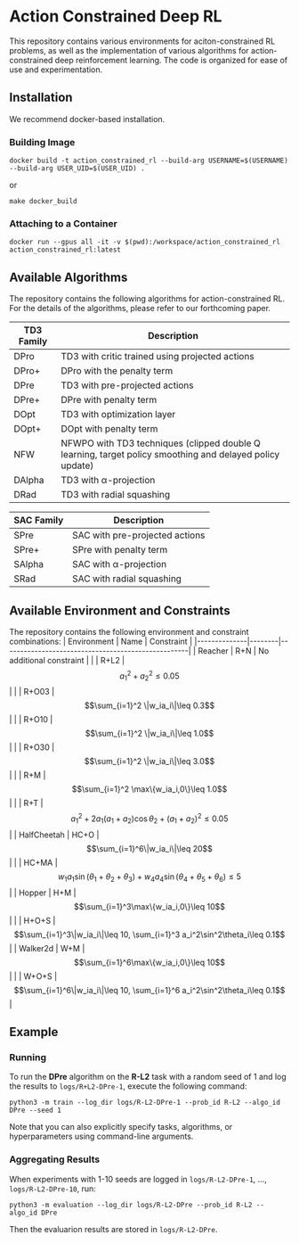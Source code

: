 # Action Constrained Deep RL
This repository contains various environments for aciton-constrained RL problems, as well as the implementation of various algorithms for action-constrained deep reinforcement learning. The code is organized for ease of use and experimentation.

## Installation
We recommend docker-based installation.

### Building Image
```
docker build -t action_constrained_rl --build-arg USERNAME=$(USERNAME) --build-arg USER_UID=$(USER_UID) .
```

or 

```
make docker_build
```

### Attaching to a Container

```
docker run --gpus all -it -v $(pwd):/workspace/action_constrained_rl action_constrained_rl:latest
```

## Available Algorithms
The repository contains the following algorithms for action-constrained RL. For the details of the algorithms, please refer to our forthcoming paper.

| TD3 Family | Description |
|------------|-------------|
| DPro       | TD3 with critic trained using projected actions |
| DPro+      | DPro with the penalty term |
| DPre       | TD3 with pre-projected actions |
| DPre+      | DPre with penalty term |
| DOpt       | TD3 with optimization layer |
| DOpt+      | DOpt with penalty term |
| NFW        | NFWPO with TD3 techniques (clipped double Q learning, target policy smoothing and delayed policy update) |
| DAlpha     | TD3 with α-projection |
| DRad       | TD3 with radial squashing |

| SAC Family | Description |
|------------|-------------|
| SPre       | SAC with pre-projected actions |
| SPre+      | SPre with penalty term |
| SAlpha     | SAC with α-projection |
| SRad       | SAC with radial squashing |

## Available Environment and Constraints
The repository contains the following environment and constraint combinations:
| Environment  | Name   | Constraint                                         |
|--------------|--------|----------------------------------------------------|
| Reacher      | R+N    | No additional constraint                           |
|              | R+L2   | $$a_1^2+a_2^2\leq 0.05$$                              |
|              | R+O03  | $$\sum_{i=1}^2 \|w_ia_i\|\leq 0.3$$                   |
|              | R+O10  | $$\sum_{i=1}^2 \|w_ia_i\|\leq 1.0$$                   |
|              | R+O30  | $$\sum_{i=1}^2 \|w_ia_i\|\leq 3.0$$                   |
|              | R+M    | $$\sum_{i=1}^2 \max\{w_ia_i,0\}\leq 1.0$$             |
|              | R+T    | $$a_1^2+2a_1(a_1+a_2)\cos \theta_2+(a_1+a_2)^2\leq 0.05$$|
| HalfCheetah  | HC+O   | $$\sum_{i=1}^6\|w_ia_i\|\leq 20$$                     |
|              | HC+MA  | $$w_1a_1\sin (\theta_1+\theta_2+\theta_3)+w_4a_4\sin (\theta_4+\theta_5+\theta_6)\leq 5$$    |
| Hopper       | H+M    | $$\sum_{i=1}^3\max\{w_ia_i,0\}\leq 10$$               |
|              | H+O+S  | $$\sum_{i=1}^3\|w_ia_i\|\leq 10, \sum_{i=1}^3 a_i^2\sin^2\theta_i\leq 0.1$$ |
| Walker2d     | W+M    | $$\sum_{i=1}^6\max\{w_ia_i,0\}\leq 10$$               |
|              | W+O+S  | $$\sum_{i=1}^6\|w_ia_i\|\leq 10, \sum_{i=1}^6 a_i^2\sin^2\theta_i\leq 0.1$$ |


## Example
### Running
To run the **DPre** algorithm on the **R-L2** task with a random seed of 1 and log the results to `logs/R+L2-DPre-1`, execute the following command:
```
python3 -m train --log_dir logs/R-L2-DPre-1 --prob_id R-L2 --algo_id DPre --seed 1
```
Note that you can also explicitly specify tasks, algorithms, or hyperparameters using command-line arguments.

### Aggregating Results
When experiments with 1-10 seeds are logged in `logs/R-L2-DPre-1`, ..., `logs/R-L2-DPre-10`, run:
```
python3 -m evaluation --log_dir logs/R-L2-DPre --prob_id R-L2 --algo_id DPre
```
Then the evaluarion results are stored in `logs/R-L2-DPre`.